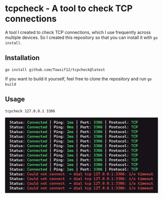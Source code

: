 # tcpcheck - A tool to check TCP connections
A tool I created to check TCP connections, which I use frequently across multiple devices. So I created this repository so that you can install it with `go install`.

## Installation
```
go install github.com/Towsif12/tcpcheck@latest
```
If you want to build it yourself, feel free to clone the repository and run `go build`

## Usage
```
tcpcheck 127.0.0.1 3306
```
![Usage](usage.png)
